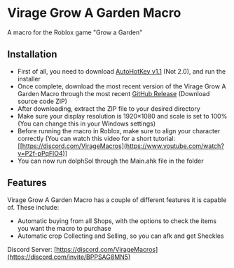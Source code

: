 # Virage Grow A Garden Macro
A macro for the Roblox game "Grow a Garden"

 ## Installation
 - First of all, you need to download [AutoHotKey v1.1](https://www.autohotkey.com/) (Not 2.0), and run the installer
 - Once complete, download the most recent version of the Virage Grow A Garden Macro through the most recent [GitHub Release](https://github.com/BuilderDolphin/dolphSol-Macro/releases/latest) (Download source code ZIP)
 - After downloading, extract the ZIP file to your desired directory
 - Make sure your display resolution is 1920×1080 and scale is set to 100% (You can change this in your Windows settings)
 - Before running the macro in Roblox, make sure to align your character correctly (You can watch this video for a short tutorial: [[https://discord.com/VirageMacros](https://www.youtube.com/watch?v=P2f-pPqFlO4)]
 - You can now run dolphSol through the Main.ahk file in the folder

## Features
Virage Grow A Garden Macro has a couple of different features it is capable of. These include:
 - Automatic buying from all Shops, with the options to check the items you want the macro to purchase
 - Automatic crop Collecting and Selling, so you can afk and get Sheckles

 Discord Server: [https://discord.com/VirageMacros](https://discord.com/invite/BPPSAG8MN5)
